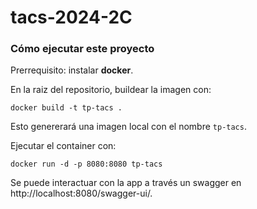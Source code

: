 # tacs-2024-2C

### Cómo ejecutar este proyecto
Prerrequisito: instalar **docker**.

En la raiz del repositorio, buildear la imagen con:

`docker build -t tp-tacs .`

Esto genererará una imagen local con el nombre `tp-tacs`.

Ejecutar el container con:

`docker run -d -p 8080:8080 tp-tacs`

Se puede interactuar con la app a través un swagger en http://localhost:8080/swagger-ui/.